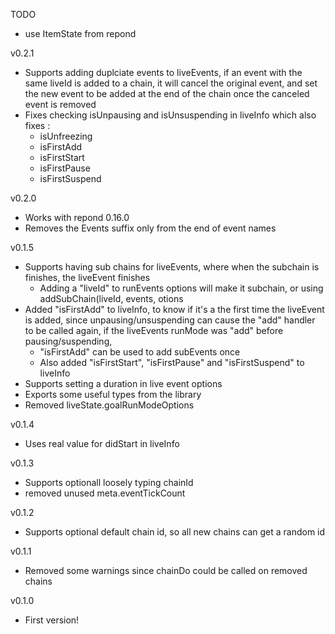 TODO

- use ItemState from repond

v0.2.1

- Supports adding duplciate events to liveEvents, if an event with the same liveId is added to a chain, it will cancel the original event, and set the new event to be added at the end of the chain once the canceled event is removed
- Fixes checking isUnpausing and isUnsuspending in liveInfo which also fixes :
  - isUnfreezing
  - isFirstAdd
  - isFirstStart
  - isFirstPause
  - isFirstSuspend

v0.2.0

- Works with repond 0.16.0
- Removes the Events suffix only from the end of event names

v0.1.5

- Supports having sub chains for liveEvents, where when the subchain is finishes, the liveEvent finishes
  - Adding a "liveId" to runEvents options will make it subchain, or using addSubChain(liveId, events, otions
- Added "isFirstAdd" to liveInfo, to know if it's a the first time the liveEvent is added, since unpausing/unsuspending can cause the "add" handler to be called again, if the liveEvents runMode was "add" before pausing/suspending,
  - "isFirstAdd" can be used to add subEvents once
  - Also added "isFirstStart", "isFirstPause" and "isFirstSuspend" to liveInfo
- Supports setting a duration in live event options
- Exports some useful types from the library
- Removed liveState.goalRunModeOptions

v0.1.4

- Uses real value for didStart in liveInfo

v0.1.3

- Supports optionall loosely typing chainId
- removed unused meta.eventTickCount

v0.1.2

- Supports optional default chain id, so all new chains can get a random id

v0.1.1

- Removed some warnings since chainDo could be called on removed chains

v0.1.0

- First version!
